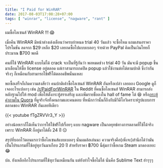 ```yaml
---
title: "I Paid for WinRAR"
date: 2017-08-03T17:08:28+07:00
tags: [ "winrar", "license", "nagware", "rant" ]
---
```


ผมซื้อไลเซนส์ WinRAR !!! 😱

เมื่อคืน WinRAR มีหน้าต่างเด้งเตือนว่าครบกำหนด trial 40 วันแล้ว จะซื้อไหม แถมเสนอราคาโปรโมชัน ลดจาก $29 เหลือ $20 เลยกดซื้อไปแบบเบลอๆ จ่ายด้วย PayPal คิดเป็นเงินไทยก็ประมาณ ฿700 พอดี

คนที่ใช้ WinRAR แบบไม่ได้ crack จะเป็นที่รู้กันว่า พอหมดช่วง trial 40 วัน มันจะมี popup ขึ้นมาเตือนให้ซื้อ license อยู่ตลอด แต่เราสามารถกดปิด popup แล้วใช้งานต่อได้ตามปกติ ซึ่งว่ากันจริงๆ ก็เหมือนกับสามารถใช้ฟรีได้ตลอดชีพนั่นแหละ

<!--more-->

พอซื้อเสร็จก็เกิดความสงสัยว่า คนปกติเค้าซื้อไลเซนส์ WinRAR กันหรือเปล่า เลยลอง Google ดูก็เจออะไรแปลกๆ เช่น [/r/PaidForWinRAR](https://www.reddit.com/r/PaidForWinRAR/) ใน Reddit ที่คนซื้อไลเซนส์ WinRAR สามารถส่งหลักฐานไปให้ mod เพื่อให้ตั้งกระทู้สรรเสริญ และเพิ่มรายชื่อลงใน hall of fame ได้ 😆 หรือ[กระทู้คำถามใน Quora](https://www.quora.com/How-many-people-have-paid-for-WinRAR) ที่ดูจริงจังทั้งคนถามและคนตอบ ที่หนักกว่านั้นก็ถึงกับมีวิดีโอวิเคราะห์รูปแบบการตลาดของ WinRAR กันเลยทีเดียว

{{< youtube fTgZRVVr3_Y >}}

อย่างน้อยเราก็ได้เห็นว่าการให้ใช้ฟรีไปเรื่อยๆ แบบ nagware เป็นกลยุทธ์ทางการตลาดที่ใช้ได้จริง เพราะ WinRAR ก็อยู่มาได้ตั้ง 24 ปี 😑

สรุปที่บอกไว้ตอนแรกว่าซื้อไลเซนส์แบบเบลอๆ นั่นผมล้อเล่นนะ ความจริงคือ(เพิ่งจะ)สำนึกได้ว่ามันเป็นโปรแกรมที่ใช้อยู่ทุกวันมาเกือบ 20 ปี สำหรับราคา ฿700 นี่คุ้มกว่าซื้อเกม Steam มาดองเยอะ 😂 

ปล. ยังเหลืออีกโปรแกรมที่ใช้ทุกวันเหมือนกัน แต่ยังทำใจซื้อไม่ได้ นั่นคือ Sublime Text ฮ่าๆๆๆ
